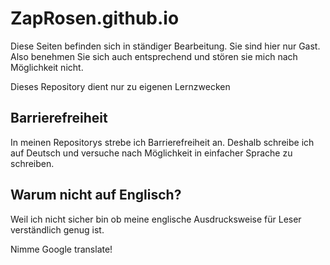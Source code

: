 # ZapRosen.github.io
Diese Seiten befinden sich in ständiger Bearbeitung. Sie sind hier nur Gast. Also benehmen Sie sich auch entsprechend und stören sie mich nach Möglichkeit nicht.

Dieses Repository dient nur zu eigenen Lernzwecken
## Barrierefreiheit

In meinen Repositorys strebe ich Barrierefreiheit an. Deshalb schreibe ich auf Deutsch und versuche nach Möglichkeit in einfacher Sprache zu schreiben.

## Warum nicht auf Englisch?

Weil ich nicht sicher bin ob meine englische Ausdrucksweise für Leser verständlich genug ist.

Nimme Google translate!

